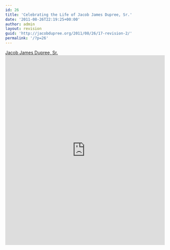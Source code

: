 ```yaml
---
id: 26
title: 'Celebrating the Life of Jacob James Dupree, Sr.'
date: '2011-08-26T22:19:25+00:00'
author: admin
layout: revision
guid: 'http://jacobdupree.org/2011/08/26/17-revision-2/'
permalink: '/?p=26'
---
```


[Jacob James Dupree, Sr.](http://www.scribd.com/doc/62889005/Jacob-James-Dupree-Sr "View Jacob James Dupree, Sr. on Scribd")<iframe class="scribd_iframe_embed" data-aspect-ratio="1.29411764705882" data-auto-height="true" frameborder="0" height="600" id="doc_26966" scrolling="no" src="http://www.scribd.com/embeds/62889005/content?start_page=1&view_mode=list&access_key=key-shn1297y632k71ov3w9" width="100%"></iframe><script type="text/javascript">(function() { var scribd = document.createElement("script"); scribd.type = "text/javascript"; scribd.async = true; scribd.src = "http://www.scribd.com/javascripts/embed_code/inject.js"; var s = document.getElementsByTagName("script")[0]; s.parentNode.insertBefore(scribd, s); })();</script>